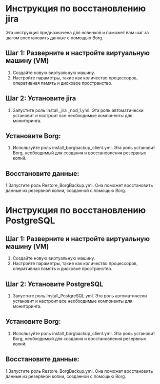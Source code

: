# Инструкция по восстановлению jira

Эта инструкция предназначена для новичков и поможет вам шаг за шагом восстановить данные с помощью Borg.

## Шаг 1: Разверните и настройте виртуальную машину (VM)

1. Создайте новую виртуальную машину.
2. Настройте параметры, такие как количество процессоров, оперативная память и дисковое пространство.

## Шаг 2: Установите jira
1. Запустите роль Install_jira _nod_1.yml. Эта роль автоматически установит и настроит все необходимые компоненты для мониторинга.

## Установите Borg:

1. Используйте роль install_borgbackup_client.yml. Эта роль установит Borg, необходимый для создания и восстановления резервных копий.

## Восстановите данные:

1.Запустите роль Restore_BorgBackup.yml. Она поможет восстановить данные из резервной копии, созданной с помощью Borg.

# Инструкция по восстановлению PostgreSQL

## Шаг 1: Разверните и настройте виртуальную машину (VM)

1. Создайте новую виртуальную машину.
2. Настройте параметры, такие как количество процессоров, оперативная память и дисковое пространство.

## Шаг 2: Установите PostgreSQL

1. Запустите роль Install_PostgreSQL.yml. Эта роль автоматически установит и настроит все необходимые компоненты для мониторинга.

## Установите Borg:

1. Используйте роль install_borgbackup_client.yml. Эта роль установит Borg, необходимый для создания и восстановления резервных копий.

## Восстановите данные:

1.Запустите роль Restore_BorgBackup.yml. Она поможет восстановить данные из резервной копии, созданной с помощью Borg.
